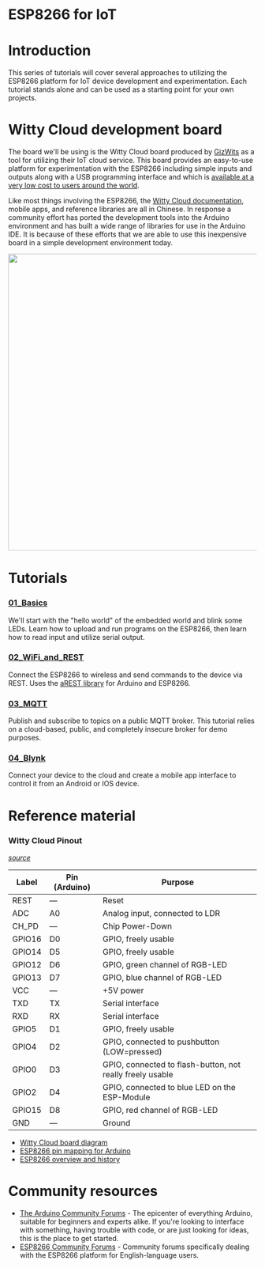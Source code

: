 # ESP8266 for IoT
# Introduction
This series of tutorials will cover several approaches to utilizing the ESP8266 platform for IoT device development and experimentation.  Each tutorial stands alone and can be used as a starting point for your own projects.

# Witty Cloud development board
The board we'll be using is the Witty Cloud board produced by [GizWits](http://www.gizwits.com/) as a tool for utilizing their IoT cloud service.  This board provides an easy-to-use platform for experimentation with the ESP8266 including simple inputs and outputs along with a USB programming  interface and which is [available at a very low cost to users  around the world](http://www.aliexpress.com/item/ESP8266-serial-WIFI-Witty-cloud-Development-Board-ESP-12F-module-MINI-nodemcu/32566502491.html).

Like most things involving the ESP8266, the [Witty Cloud documentation](http://site.gizwits.com/zh-cn/developer/), mobile apps, and reference libraries are all in Chinese.  In response a community effort has ported the development tools into the Arduino environment and has built a wide range of libraries for use in the Arduino IDE.  It is because of these efforts that we are able to use this inexpensive board in a simple development environment today.

<img src="https://github.com/aderusha/IoTWM-ESP8266/blob/master/Images/WittyCloudBoard.jpg" width="600">

# Tutorials
### [01_Basics](../01_Basics)
We'll start with the "hello world" of the embedded world and blink some LEDs.  Learn how to upload and run programs on the ESP8266, then learn how to read input and utilize serial output.

### [02_WiFi_and_REST](../02_WiFi_and_REST)
Connect the ESP8266 to wireless and send commands to the device via REST.  Uses the [aREST library](https://github.com/marcoschwartz/aREST) for Arduino and ESP8266.

### [03_MQTT](../03_MQTT)
Publish and subscribe to topics on a public MQTT broker.  This tutorial relies on a cloud-based, public, and completely insecure broker for demo purposes.

### [04_Blynk](../04_Blynk)
Connect your device to the cloud and create a mobile app interface to control it from an Android or IOS device.

# Reference material
### Witty Cloud Pinout
*[source](http://www.schatenseite.de/en/2016/04/22/esp8266-witty-cloud-module/)*

| Label | Pin (Arduino) | Purpose |
| --- | --- | --- |
| REST | — | Reset |
| ADC | A0 | Analog input, connected to LDR |
| CH_PD | — | Chip Power-Down |
| GPIO16 | D0 | GPIO, freely usable |
| GPIO14 | D5 | GPIO, freely usable |
| GPIO12 | D6 | GPIO, green channel of RGB-LED |
| GPIO13 | D7 | GPIO, blue channel of RGB-LED |
| VCC | — | +5V power |
| TXD | TX | Serial interface |
| RXD | RX | Serial interface |
| GPIO5 | D1 | GPIO, freely usable |
| GPIO4 | D2 | GPIO, connected to pushbutton (LOW=pressed) |
| GPIO0 | D3 | GPIO, connected to flash-button, not really freely usable |
| GPIO2 | D4 | GPIO, connected to blue LED on the ESP-Module |
| GPIO15 | D8 | GPIO, red channel of RGB-LED |
| GND | — | Ground |


* [Witty Cloud board diagram](https://github.com/aderusha/IoTWM-ESP8266/blob/master/Images/WittyCloudBoard.jpg)
* [ESP8266 pin mapping for Arduino](https://github.com/esp8266/Arduino/blob/master/variants/nodemcu/pins_arduino.h#L31-47)
* [ESP8266 overview and history](https://en.wikipedia.org/wiki/ESP8266)

# Community resources
* [The Arduino Community Forums](https://forum.arduino.cc/) - The epicenter of everything Arduino, suitable for beginners and experts alike.  If you're looking to interface with something, having trouble with code, or are just looking for ideas, this is the place to get started.
* [ESP8266 Community Forums](http://www.esp8266.com/) - Community forums specifically dealing with the ESP8266 platform for English-language users.
